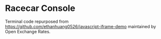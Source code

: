 # Racecar Console

Terminal code repurposed from https://github.com/ethanhuang0526/javascript-iframe-demo maintained by Open Exchange Rates.
